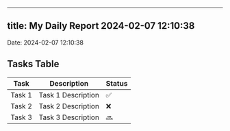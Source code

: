
---
title: My Daily Report 2024-02-07 12:10:38
---

Date: 2024-02-07 12:10:38

## Tasks Table

| Task | Description | Status |
|------|-------------|--------|
| Task 1 | Task 1 Description | ✅ |
| Task 2 | Task 2 Description | ❌ |
| Task 3 | Task 3 Description | 🔜 |
